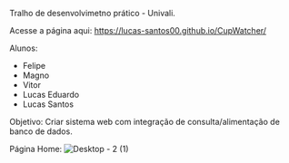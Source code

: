 Tralho de desenvolvimetno prático - Univali.

Acesse a página aqui: https://lucas-santos00.github.io/CupWatcher/

Alunos:
- Felipe
- Magno
- Vitor
- Lucas Eduardo
- Lucas Santos

Objetivo: Criar sistema web com integração de consulta/alimentação de banco de dados.

Página Home:
![Desktop - 2 (1)](https://github.com/Lucas-Santos00/CupWatcher/assets/88935689/ca1dfd04-8e9b-46e1-be5f-13771fe6c244)
